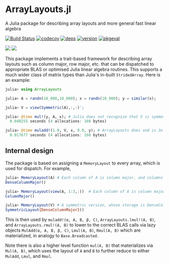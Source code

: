 # ArrayLayouts.jl

A Julia package for describing array layouts and more general fast linear algebra

[![Build Status](https://github.com/JuliaLinearAlgebra/ArrayLayouts.jl/workflows/CI/badge.svg)](https://github.com/JuliaMatrices/ArrayLayouts.jl/actions)
[![codecov](https://codecov.io/gh/JuliaLinearAlgebra/ArrayLayouts.jl/branch/master/graph/badge.svg)](https://codecov.io/gh/JuliaMatrices/ArrayLayouts.jl)
[![deps](https://juliahub.com/docs/General/ArrayLayouts/stable/deps.svg)](https://juliahub.com/ui/Packages/General/ArrayLayouts?t=2)
[![version](https://juliahub.com/docs/General/ArrayLayouts/stable/version.svg)](https://juliahub.com/ui/Packages/General/ArrayLayouts)
[![pkgeval](https://juliahub.com/docs/General/ArrayLayouts/stable/pkgeval.svg)](https://juliahub.com/ui/Packages/General/ArrayLayouts)

[![](https://img.shields.io/badge/docs-stable-blue.svg)](https://JuliaLinearAlgebra.github.io/ArrayLayouts.jl/stable)
[![](https://img.shields.io/badge/docs-dev-blue.svg)](https://JuliaLinearAlgebra.github.io/ArrayLayouts.jl/dev)

This package implements a trait-based framework for describing array layouts such as column
major, row major, etc. that can be dispatched to appropriate BLAS or optimised Julia linear
algebra routines. This supports a much wider class of matrix types than Julia's in-built
`StridedArray`. Here is an example:

```julia
julia> using ArrayLayouts

julia> A = randn(10_000,10_000); x = randn(10_000); y = similar(x);

julia> V = view(Symmetric(A),:,:)';

julia> @time mul!(y, A, x); # Julia does not recognize that V is symmetric
  0.040255 seconds (4 allocations: 160 bytes)

julia> @time muladd!(1.0, V, x, 0.0, y); # ArrayLayouts does and is 3x faster as it calls BLAS
  0.017677 seconds (4 allocations: 160 bytes)
```

## Internal design

The package is based on assigning a `MemoryLayout` to every array, which is used for
dispatch. For example,

```julia
julia> MemoryLayout(A) # Each column of A is column major, and columns stored in order
DenseColumnMajor()

julia> MemoryLayout(view(A, 1:3,:))  # Each column of A is column major
ColumnMajor()

julia> MemoryLayout(V) # A symmetric version, whose storage is DenseColumnMajor
SymmetricLayout{DenseColumnMajor}()
```

This is then used by `muladd!(α, A, B, β, C)`, `ArrayLayouts.lmul!(A, B)`, and
`ArrayLayouts.rmul!(A, B)` to lower to the correct BLAS calls via lazy objects
`MulAdd(α, A, B, β, C)`, `Lmul(A, B)`, `Rmul(A, B)` which are materialized, in analogy to
`Base.Broadcasted`.

Note there is also a higher level function `mul(A, B)` that materializes via `Mul(A, B)`,
which uses the layout of `A` and `B` to further reduce to either `MulAdd`, `Lmul`, and
`Rmul`.
